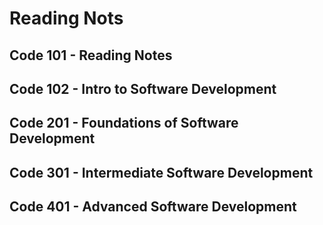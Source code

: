 # Reading Nots

## Code 101 - Reading Notes

## Code 102 - Intro to Software Development

## Code 201 - Foundations of Software Development

## Code 301 - Intermediate Software Development

## Code 401 - Advanced Software Development

